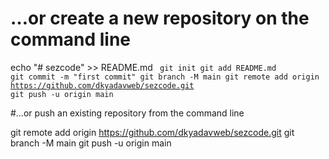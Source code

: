# …or create a new repository on the command line
echo "# sezcode" >> README.md
<code>
git init
git add README.md
git commit -m "first commit"
git branch -M main
git remote add origin https://github.com/dkyadavweb/sezcode.git
git push -u origin main
</code>

#…or push an existing repository from the command line

git remote add origin https://github.com/dkyadavweb/sezcode.git
git branch -M main
git push -u origin main
